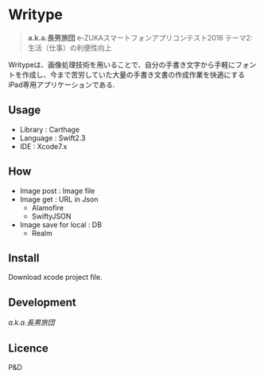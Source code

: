 # Writype

> **a.k.a.長男旅団**
> e-ZUKAスマートフォンアプリコンテスト2016
> テーマ2:生活（仕事）の利便性向上

Writypeは、画像処理技術を用いることで、自分の手書き文字から手軽にフォントを作成し、今まで苦労していた大量の手書き文書の作成作業を快適にするiPad専用アプリケーションである.

## Usage
- Library : Carthage
- Language : Swift2.3
- IDE : Xcode7.x

## How
- Image post : Image file
- Image get : URL in Json
  - Alamofire
  - SwiftyJSON
- Image save for local : DB
  - Realm

## Install
Download xcode project file.

## Development
*a.k.a.長男旅団*

## Licence
P&D



